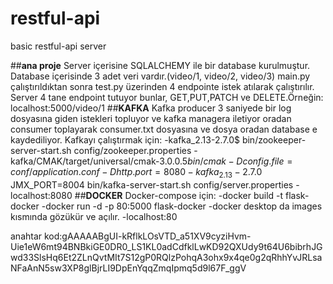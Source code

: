 # restful-api
basic restful-api server 

##**ana proje**
Server içerisine SQLALCHEMY ile bir database kurulmuştur.
Database içerisinde 3 adet veri vardır.(video/1, video/2, video/3)
main.py çalıştırıldıktan sonra test.py üzerinden 4 endpointe istek atılarak çalıştırılır.
Server 4 tane endpoint tutuyor bunlar, GET,PUT,PATCH ve DELETE.Örneğin:
              localhost:5000/video/1
 ##**KAFKA**
Kafka producer 3 saniyede bir log dosyasına giden istekleri topluyor ve kafka managera iletiyor oradan consumer toplayarak consumer.txt dosyasına ve dosya oradan database e kaydediliyor.
Kafkayı çalıştırmak için:
-kafka_2.13-2.7.0$ bin/zookeeper-server-start.sh config/zookeeper.properties
-kafka/CMAK/target/universal/cmak-3.0.0.5$bin/cmak -Dconfig.file=conf/application.conf -Dhttp.port=8080
-kafka_2.13-2.7.0$ JMX_PORT=8004 bin/kafka-server-start.sh config/server.properties
-localhost:8080
##**DOCKER**
Docker-compose için:
-docker build -t flask-docker 
-docker run -d -p 80:5000 flask-docker
-docker desktop da images kısmında gözükür ve açılır.
-localhost:80




anahtar kod:gAAAAABgUI-kRflkLOsVTD_a51XV9cyziHvm-Uie1eW6mt94BNBkiGE0DR0_LS1KL0adCdfklLwKD92QXUdy9t64U6bibrhJGwd33SlsHq6Et2ZLnQvtMIt7S12gP0RQlzPohqA3ohx9x4qe0g2qRhhYvJRLsaNFaAnN5sw3XP8glBjrLI9DpEnYqqZmqIpmq5d9l67F_ggV
